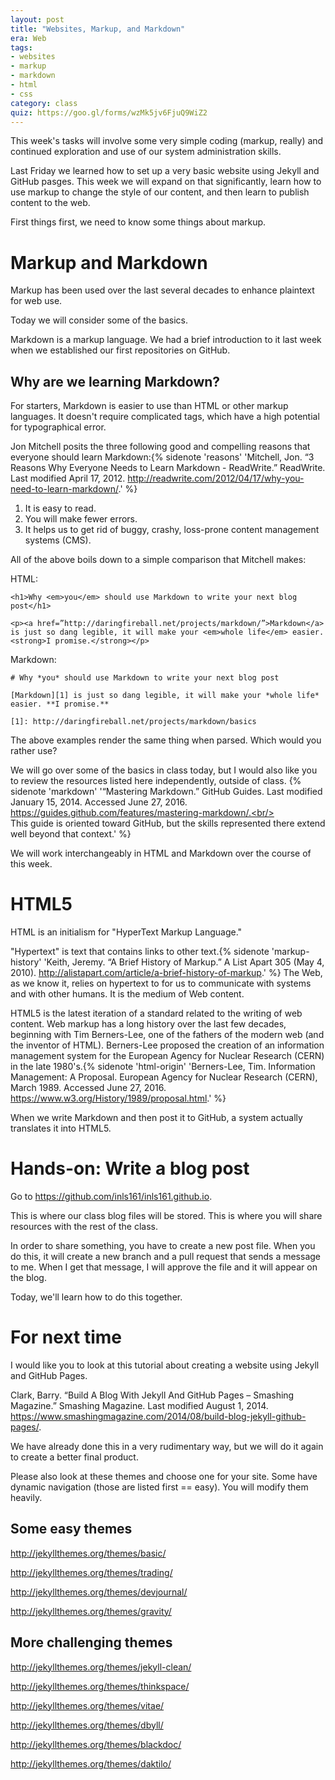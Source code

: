 ```yaml
---
layout: post
title: "Websites, Markup, and Markdown"
era: Web
tags: 
- websites
- markup
- markdown
- html
- css
category: class
quiz: https://goo.gl/forms/wzMk5jv6FjuQ9WiZ2
---
```


This week's tasks will involve some very simple coding (markup, really) and continued exploration and use of our system administration skills. 

Last Friday we learned how to set up a very basic website using Jekyll and GitHub pasges. 
This week we will expand on that significantly, learn how to use markup to change the style of our content, and then learn to publish content to the web. 
<excerpt/>

First things first, we need to know some things about markup. 

# Markup and Markdown

Markup has been used over the last several decades to enhance plaintext for web use. 

Today we will consider some of the basics. 

Markdown is a markup language. 
We had a brief introduction to it last week when we established our first repositories on GitHub. 

## Why are we learning Markdown? 

For starters, Markdown is easier to use than HTML or other markup languages. 
It doesn't require complicated tags, which have a high potential for typographical error. 

Jon Mitchell posits the three following good and compelling reasons that everyone should learn Markdown:{% sidenote 'reasons' 'Mitchell, Jon. “3 Reasons Why Everyone Needs to Learn Markdown - ReadWrite.” ReadWrite. Last modified April 17, 2012. http://readwrite.com/2012/04/17/why-you-need-to-learn-markdown/.' %}

1. It is easy to read. 
2. You will make fewer errors.
3. It helps us to get rid of buggy, crashy, loss-prone content management systems (CMS). 

All of the above boils down to a simple comparison that Mitchell makes:

HTML:

```
<h1>Why <em>you</em> should use Markdown to write your next blog post</h1>

<p><a href=”http://daringfireball.net/projects/markdown/”>Markdown</a> is just so dang legible, it will make your <em>whole life</em> easier. <strong>I promise.</strong></p>
```

Markdown:

```
# Why *you* should use Markdown to write your next blog post

[Markdown][1] is just so dang legible, it will make your *whole life* easier. **I promise.**

[1]: http://daringfireball.net/projects/markdown/basics
```

The above examples render the same thing when parsed. Which would you rather use? 

We will go over some of the basics in class today, but I would also like you to review the resources listed here independently, outside of class. {% sidenote 'markdown' '“Mastering Markdown.” GitHub Guides. Last modified January 15, 2014. Accessed June 27, 2016. https://guides.github.com/features/mastering-markdown/.<br/><br/>This guide is oriented toward GitHub, but the skills represented there extend well beyond that context.' %}

We will work interchangeably in HTML and Markdown over the course of this week.

# HTML5

HTML is an initialism for "HyperText Markup Language."

"Hypertext" is text that contains links to other text.{% sidenote 'markup-history' 'Keith, Jeremy. “A Brief History of Markup.” A List Apart 305 (May 4, 2010). http://alistapart.com/article/a-brief-history-of-markup.' %}
The Web, as we know it, relies on hypertext to for us to communicate with systems and with other humans. 
It is the medium of Web content.

HTML5 is the latest iteration of a standard related to the writing of web content.
Web markup has a long history over the last few decades, beginning with Tim Berners-Lee, one of the fathers of the modern web (and the inventor of HTML).
Berners-Lee proposed the creation of an information management system for the European Agency for Nuclear Research (CERN) in the late 1980's.{% sidenote 'html-origin' 'Berners-Lee, Tim. Information Management: A Proposal. European Agency for Nuclear Research (CERN), March 1989. Accessed June 27, 2016. https://www.w3.org/History/1989/proposal.html.' %} 

When we write Markdown and then post it to GitHub, a system actually translates it into HTML5. 

# Hands-on: Write a blog post

Go to https://github.com/inls161/inls161.github.io. 

This is where our class blog files will be stored. This is where you will share resources with the rest of the class. 

In order to share something, you have to create a new post file. When you do this, it will create a new branch and a pull request that sends a message to me. When I get that message, I will approve the file and it will appear on the blog. 

Today, we'll learn how to do this together. 

# For next time

I would like you to look at this tutorial about creating a website using Jekyll and GitHub Pages. 

Clark, Barry. “Build A Blog With Jekyll And GitHub Pages – Smashing Magazine.” Smashing Magazine. Last modified August 1, 2014. https://www.smashingmagazine.com/2014/08/build-blog-jekyll-github-pages/.

We have already done this in a very rudimentary way, but we will do it again to create a better final product. 

Please also look at these themes and choose one for your site. Some have dynamic navigation (those are listed first == easy). You will modify them heavily. 

## Some easy themes

http://jekyllthemes.org/themes/basic/

http://jekyllthemes.org/themes/trading/

http://jekyllthemes.org/themes/devjournal/

http://jekyllthemes.org/themes/gravity/

## More challenging themes

http://jekyllthemes.org/themes/jekyll-clean/

http://jekyllthemes.org/themes/thinkspace/

http://jekyllthemes.org/themes/vitae/

http://jekyllthemes.org/themes/dbyll/

http://jekyllthemes.org/themes/blackdoc/

http://jekyllthemes.org/themes/daktilo/